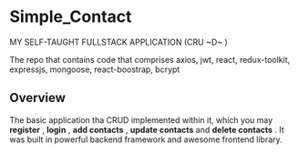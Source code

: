 # Simple_Contact

MY SELF-TAUGHT FULLSTACK APPLICATION (CRU ~D~ )

The repo that contains code that comprises axios, jwt, react, redux-toolkit, expressjs, mongoose, react-boostrap, bcrypt

## Overview

The basic application tha CRUD implemented within it, which you may __register__ , __login__ , __add contacts__ , __update contacts__  and __delete contacts__ . It was built in powerful backend framework and awesome frontend library.




